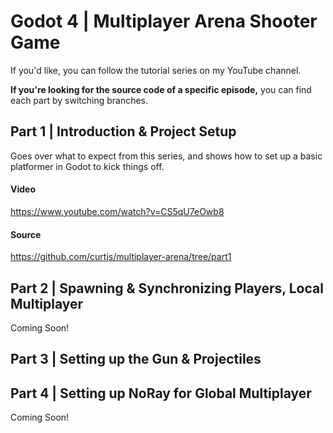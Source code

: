 # Godot 4 | Multiplayer Arena Shooter Game
If you'd like, you can follow the tutorial series on my YouTube channel.

**If you're looking for the source code of a specific episode,** you can find each part by switching branches.

## Part 1 | Introduction & Project Setup
Goes over what to expect from this series, and shows how to set up a basic platformer in Godot to kick things off.
#### Video
https://www.youtube.com/watch?v=CS5qU7eOwb8

#### Source
https://github.com/curtjs/multiplayer-arena/tree/part1

## Part 2 | Spawning & Synchronizing Players, Local Multiplayer
Coming Soon!

## Part 3 | Setting up the Gun & Projectiles

## Part 4 | Setting up NoRay for Global Multiplayer
Coming Soon!
